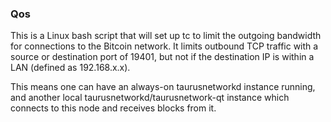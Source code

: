### Qos ###

This is a Linux bash script that will set up tc to limit the outgoing bandwidth for connections to the Bitcoin network. It limits outbound TCP traffic with a source or destination port of 19401, but not if the destination IP is within a LAN (defined as 192.168.x.x).

This means one can have an always-on taurusnetworkd instance running, and another local taurusnetworkd/taurusnetwork-qt instance which connects to this node and receives blocks from it.
